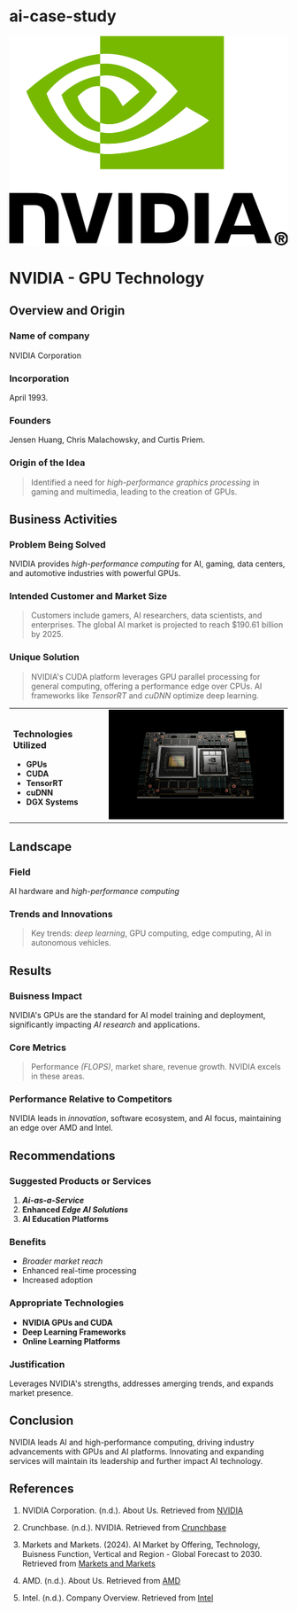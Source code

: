 # ai-case-study

<img src= NVIDIA_logo.png width="512" height="377.8">


# NVIDIA - GPU Technology


## Overview and Origin

### Name of company
NVIDIA Corporation 

### Incorporation
April 1993.

### Founders
Jensen Huang, Chris Malachowsky, and Curtis Priem.

### Origin of the Idea
> Identified a need for *high-performance graphics processing* in gaming and multimedia, leading to the creation of GPUs.


## Business Activities

### Problem Being Solved
NVIDIA provides *high-performance computing* for AI, gaming, data centers, and automotive industries with powerful GPUs.

### Intended Customer and Market Size
> Customers include gamers, AI researchers, data scientists, and enterprises. The global AI market is projected to reach $190.61 billion by 2025.

### Unique Solution
> NVIDIA's CUDA platform leverages GPU parallel processing for general computing, offering a performance edge over CPUs. AI frameworks like *TensorRT* and *cuDNN* optimize deep learning.

<table>
  <tr>
    <td>
      <h3>Technologies Utilized</h3>
      <ul>
        <li><strong>GPUs</strong></li>
        <li><strong>CUDA</strong></li>
        <li><strong>TensorRT</strong></li>
        <li><strong>cuDNN</strong></li>
        <li><strong>DGX Systems</strong></li>
      </ul>
    </td>
    <td style="text-align: right; vertical-align: top;">
      <img src=NVIDIA_chip.jpeg alt="chip" style="width: 400px;">
    </td>
  </tr>
</table>


## Landscape

### Field
AI hardware and *high-performance computing*

### Trends and Innovations
> Key trends: *deep learning*, GPU computing, edge computing, AI in autonomous vehicles.



## Results

### Buisness Impact
NVIDIA's GPUs are the standard for AI model training and deployment, significantly impacting *AI research* and applications.

### Core Metrics
> Performance *(FLOPS)*, market share, revenue growth. NVIDIA excels in these areas.

### Performance Relative to Competitors
NVIDIA leads in *innovation*, software ecosystem, and AI focus, maintaining an edge over AMD and Intel.



## Recommendations

### Suggested Products or Services
1. ***Ai-as-a-Service***
2. **Enhanced *Edge AI Solutions***
3. **AI Education Platforms**

### Benefits
* *Broader market reach*
* Enhanced real-time processing
* Increased adoption

### Appropriate Technologies
* **NVIDIA GPUs and CUDA**
* **Deep Learning Frameworks**
* **Online Learning Platforms**

### Justification
Leverages NVIDIA's strengths, addresses amerging trends, and expands market presence.


## Conclusion
NVIDIA leads AI and high-performance computing, driving industry advancements with GPUs and AI platforms. Innovating and expanding services will maintain its leadership and further impact AI technology.

## References
1. NVIDIA Corporation. (n.d.). About Us. Retrieved from [NVIDIA](https://www.nvidia.com/en-us/about-nvidia/#About%20Us)
2. Crunchbase. (n.d.). NVIDIA. Retrieved from [Crunchbase](https://www.crunchbase.com/organization/nvidia)
3. Markets and Markets. (2024). AI Market by Offering, Technology, Buisness Function, Vertical and Region - Global Forecast to 2030. Retrieved from [Markets and Markets](https://www.marketsandmarkets.com/Market-Reports/artificial-intelligence-market-74851580.html)
4. AMD. (n.d.). About Us. Retrieved from [AMD](https://www.amd.com/en/corporate.html)
5. Intel. (n.d.). Company Overview. Retrieved from [Intel](https://www.intel.com/content/www/us/en/company-overview/company-overview.html)

    </div>
</div>